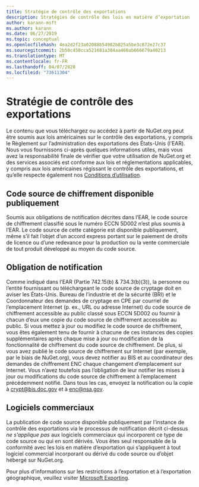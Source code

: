 ```yaml
---
title: Stratégie de contrôle des exportations
description: Stratégies de contrôle des lois en matière d’exportation
author: karann-msft
ms.author: karann
ms.date: 06/27/2019
ms.topic: conceptual
ms.openlocfilehash: 4ea2d2f23a02088b54982b825a5be3c872e27c37
ms.sourcegitcommit: 2b50c450cca521681a384aa466ab666679a40213
ms.translationtype: MT
ms.contentlocale: fr-FR
ms.lasthandoff: 04/07/2020
ms.locfileid: "73611304"
---
```

# <a name="export-control-policy"></a>Stratégie de contrôle des exportations

Le contenu que vous téléchargez ou accédez à partir de NuGet.org peut être soumis aux lois américaines sur le contrôle des exportations, y compris le Règlement sur l’administration des exportations des États-Unis (l’EAR).  Nous vous fournissons ci-après quelques informations utiles, mais vous avez la responsabilité finale de vérifier que votre utilisation de NuGet.org et des services associés est conforme aux lois et réglementations applicables, y compris aux lois américaines régissant le contrôle des exportations, et qu’elle respecte également nos [Conditions d’utilisation](https://www.nuget.org/policies/Terms).

## <a name="publicly-available-encryption-source-code"></a>Code source de chiffrement disponible publiquement

Soumis aux obligations de notification décrites dans l’EAR, le code source de chiffrement classifié sous le numéro ECCN 5D002 n’est plus soumis à l’EAR.  Le code source de cette catégorie est disponible publiquement, même s’il fait l’objet d’un accord express portant sur le paiement de droits de licence ou d’une redevance pour la production ou la vente commerciale de tout produit développé au moyen du code source.

## <a name="notification-requirement"></a>Obligation de notification

Comme indiqué dans l’EAR (Partie 742.15(b) & 734.3(b)(3)), la personne ou l’entité fournissant ou téléchargeant le code source de cryptage doit en aviser les États-Unis. Bureau de l’industrie et de la sécurité (BRI) et le Coordonnateur des demandes de cryptage en CPE par courriel de l’emplacement Internet (p. ex., URL ou adresse Internet) du code source de chiffrement accessible au public classé sous ECCN 5D002 ou fournir à chacun d’eux une copie du code source de chiffrement accessible au public. Si vous mettez à jour ou modifiez le code source de chiffrement, vous êtes également tenu de fournir à chacune de ces instances des copies supplémentaires après chaque mise à jour ou modification de la fonctionnalité de chiffrement du code source de chiffrement. De plus, si vous avez publié le code source de chiffrement sur Internet (par exemple, par le biais de NuGet.org), vous devez notifier au BIS et au coordinateur des demandes de chiffrement ENC chaque changement d’emplacement sur Internet. Vous n’avez toutefois pas l’obligation de leur notifier les mises à jour ou modifications du code source de chiffrement à l’emplacement précédemment notifié. Dans tous les cas, envoyez la notification ou la copie à crypt@bis.doc.gov et à enc@nsa.gov.

## <a name="commerical-software"></a>Logiciels commerciaux

La publication de code source disponible publiquement par l’instance de contrôle des exportations via le processus de notification décrit ci-dessus *ne s’applique pas* aux logiciels commerciaux qui incorporent ce type de code source ou qui en sont dérivés.  Vous êtes seul responsable de la conformité avec les lois en matière d’exportation qui s’appliquent à tout logiciel commercial incorporant ou dérivé du code source ou d’objet hébergé sur NuGet.org.

Pour plus d’informations sur les restrictions à l’exportation et à l’exportation géographique, veuillez visiter [Microsoft Exporting](https://www.microsoft.com/exporting).
